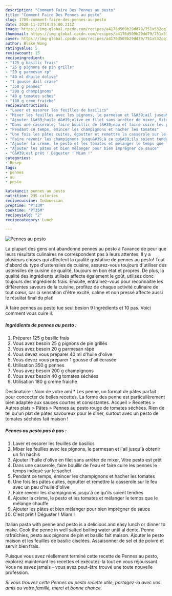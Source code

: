 ```yaml
---
description: "Comment Faire Des Pennes au pesto"
title: "Comment Faire Des Pennes au pesto"
slug: 1709-comment-faire-des-pennes-au-pesto
date: 2020-11-22T14:55:00.211Z
image: https://img-global.cpcdn.com/recipes/a4176d509b29dd79/751x532cq70/pennes-au-pesto-photo-principale-de-la-recette.jpg
thumbnail: https://img-global.cpcdn.com/recipes/a4176d509b29dd79/751x532cq70/pennes-au-pesto-photo-principale-de-la-recette.jpg
cover: https://img-global.cpcdn.com/recipes/a4176d509b29dd79/751x532cq70/pennes-au-pesto-photo-principale-de-la-recette.jpg
author: Blake Wong
ratingvalue: 5
reviewcount: 15
recipeingredient:
- "125 g basilic frais"
- "25 g pignons de pin grills"
- "20 g parmesan rp"
- "40 ml dhuile dolive"
- "1 gousse dail crase"
- "350 g pennes"
- "200 g champignons"
- "40 g tomates sches"
- "180 g crme fraiche"
recipeinstructions:
- "Laver et essorer les feuilles de basilics"
- "Mixer les feuilles avec les pignons, le parmesan et l&#39;ail jusqu&#39;à obtenir un fin hachis"
- "Ajouter l&#39;huile d&#39;olive en filet sans arrêter de mixer, Vitre pesto est prêt"
- "Dans une casserole, faire bouillir de l&#39;eau et faire cuire les pennes le temps indiqué sur le sachet"
- "Pendant ce temps, émincer les champignons et hacher les tomates"
- "Une fois les pâtes cuites, égoutter et remettre la casserole sur le feu avec un peu d&#39;huile d&#39;olive"
- "Faire revenir les champignons jusqu&#39;à ce qu&#39;ils soient tendres"
- "Ajouter la crème, le pesto et les tomates et mélanger le temps que le mélange chauffe"
- "Ajouter les pâtes et bien mélanger pour bien imprégner de sauce"
- "C&#39;est prêt ! Déguster ! Miam !"
categories:
- Resep
tags:
- pennes
- au
- pesto

katakunci: pennes au pesto 
nutrition: 235 calories
recipecuisine: Indonesian
preptime: "PT13M"
cooktime: "PT35M"
recipeyield: "2"
recipecategory: Lunch

---
```



![Pennes au pesto](https://img-global.cpcdn.com/recipes/a4176d509b29dd79/751x532cq70/pennes-au-pesto-photo-principale-de-la-recette.jpg)

La plupart des gens ont abandonné pennes au pesto à l'avance de peur que leurs résultats culinaires ne correspondent pas à leurs attentes. Il y a plusieurs choses qui affectent la qualité gustative de pennes au pesto! Tout d'abord du type d'ustensiles de cuisine, assurez-vous toujours d'utiliser des ustensiles de cuisine de qualité, toujours en bon état et propres. De plus, la qualité des ingrédients utilisés affecte également le goût, utilisez donc toujours des ingrédients frais. Ensuite, entraînez-vous pour reconnaître les différentes saveurs de la cuisine, profitez de chaque activité culinaire de tout cœur, car la sensation d'être excité, calme et non pressé affecte aussi le résultat final du plat!

<!--inarticleads1-->

À faire pennes au pesto tue seul besion 9 Ingrédients et 10 pas. Voici comment vous cuire il.

##### Ingrédients de pennes au pesto :

1. Préparer 125 g basilic frais
1. Vous avez besoin 25 g pignons de pin grillés
1. Vous avez besoin 20 g parmesan râpé
1. Vous devez vous préparer 40 ml d&#39;huile d&#39;olive
1. Vous devez vous préparer 1 gousse d&#39;ail écrasée
1. Utilisation 350 g pennes
1. Vous avez besoin 200 g champignons
1. Vous avez besoin 40 g tomates séchées
1. Utilisation 180 g crème fraiche


Destinataire : Nom de votre ami *  Les penne, un format de pâtes parfait pour concocter de belles recettes. La forme des penne est particulièrement bien adaptée aux sauces courtes et consistantes. Accueil &gt; Recettes &gt; Autres plats &gt; Pâtes &gt; Pennes au pesto rouge de tomates séchées. Rien de tel qu&#39;un plat de pâtes savoureux pour le dîner, surtout avec un pesto de tomates séchées fait maison ! 

<!--inarticleads2-->

##### Pennes au pesto pas à pas :

1. Laver et essorer les feuilles de basilics
1. Mixer les feuilles avec les pignons, le parmesan et l&#39;ail jusqu&#39;à obtenir un fin hachis
1. Ajouter l&#39;huile d&#39;olive en filet sans arrêter de mixer, Vitre pesto est prêt
1. Dans une casserole, faire bouillir de l&#39;eau et faire cuire les pennes le temps indiqué sur le sachet
1. Pendant ce temps, émincer les champignons et hacher les tomates
1. Une fois les pâtes cuites, égoutter et remettre la casserole sur le feu avec un peu d&#39;huile d&#39;olive
1. Faire revenir les champignons jusqu&#39;à ce qu&#39;ils soient tendres
1. Ajouter la crème, le pesto et les tomates et mélanger le temps que le mélange chauffe
1. Ajouter les pâtes et bien mélanger pour bien imprégner de sauce
1. C&#39;est prêt ! Déguster ! Miam !


Italian pasta with penne and pesto is a delicious and easy lunch or dinner to make. Cook the penne in well salted boiling water until al dente. Penne rafraîchies, pesto aux pignons de pin et basilic fait maison. Ajouter le pesto maison et les feuilles de basilic ciselées. Assaisonner de sel et de poivre et servir bien frais. 

<!--inarticleads1-->

<p>
Puisque vous avez réellement terminé cette recette de Pennes au pesto, explorez maintenant les recettes et exécutez-la tout en vous réjouissant. Vous ne savez jamais - vous avez peut-être trouvé une toute nouvelle profession.
</p>

<p>
<i>Si vous trouvez cette Pennes au pesto recette utile, partagez-la avec vos amis ou votre famille, merci et bonne chance.</i>
</p>
